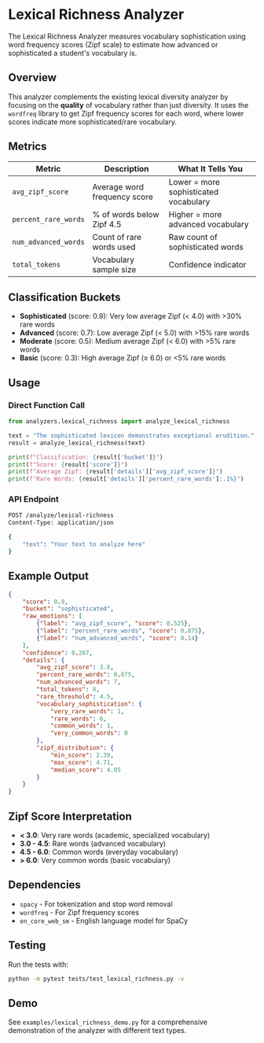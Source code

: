 # Lexical Richness Analyzer

The Lexical Richness Analyzer measures vocabulary sophistication using word frequency scores (Zipf scale) to estimate how advanced or sophisticated a student's vocabulary is.

## Overview

This analyzer complements the existing lexical diversity analyzer by focusing on the **quality** of vocabulary rather than just diversity. It uses the `wordfreq` library to get Zipf frequency scores for each word, where lower scores indicate more sophisticated/rare vocabulary.

## Metrics

| Metric | Description | What It Tells You |
|--------|-------------|-------------------|
| `avg_zipf_score` | Average word frequency score | Lower = more sophisticated vocabulary |
| `percent_rare_words` | % of words below Zipf 4.5 | Higher = more advanced vocabulary |
| `num_advanced_words` | Count of rare words used | Raw count of sophisticated words |
| `total_tokens` | Vocabulary sample size | Confidence indicator |

## Classification Buckets

- **Sophisticated** (score: 0.9): Very low average Zipf (< 4.0) with >30% rare words
- **Advanced** (score: 0.7): Low average Zipf (< 5.0) with >15% rare words  
- **Moderate** (score: 0.5): Medium average Zipf (< 6.0) with >5% rare words
- **Basic** (score: 0.3): High average Zipf (≥ 6.0) or <5% rare words

## Usage

### Direct Function Call

```python
from analyzers.lexical_richness import analyze_lexical_richness

text = "The sophisticated lexicon demonstrates exceptional erudition."
result = analyze_lexical_richness(text)

print(f"Classification: {result['bucket']}")
print(f"Score: {result['score']}")
print(f"Average Zipf: {result['details']['avg_zipf_score']}")
print(f"Rare Words: {result['details']['percent_rare_words']:.1%}")
```

### API Endpoint

```bash
POST /analyze/lexical-richness
Content-Type: application/json

{
    "text": "Your text to analyze here"
}
```

## Example Output

```json
{
    "score": 0.9,
    "bucket": "sophisticated",
    "raw_emotions": [
        {"label": "avg_zipf_score", "score": 0.525},
        {"label": "percent_rare_words", "score": 0.875},
        {"label": "num_advanced_words", "score": 0.14}
    ],
    "confidence": 0.267,
    "details": {
        "avg_zipf_score": 3.8,
        "percent_rare_words": 0.875,
        "num_advanced_words": 7,
        "total_tokens": 8,
        "rare_threshold": 4.5,
        "vocabulary_sophistication": {
            "very_rare_words": 1,
            "rare_words": 6,
            "common_words": 1,
            "very_common_words": 0
        },
        "zipf_distribution": {
            "min_score": 2.39,
            "max_score": 4.71,
            "median_score": 4.05
        }
    }
}
```

## Zipf Score Interpretation

- **< 3.0**: Very rare words (academic, specialized vocabulary)
- **3.0 - 4.5**: Rare words (advanced vocabulary)
- **4.5 - 6.0**: Common words (everyday vocabulary)
- **> 6.0**: Very common words (basic vocabulary)

## Dependencies

- `spacy` - For tokenization and stop word removal
- `wordfreq` - For Zipf frequency scores
- `en_core_web_sm` - English language model for SpaCy

## Testing

Run the tests with:

```bash
python -m pytest tests/test_lexical_richness.py -v
```

## Demo

See `examples/lexical_richness_demo.py` for a comprehensive demonstration of the analyzer with different text types. 